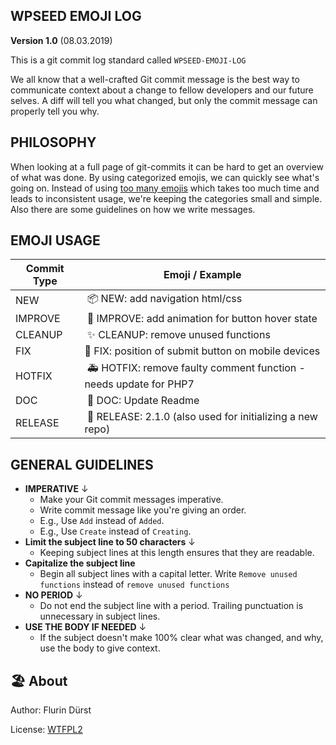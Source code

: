 ## WPSEED EMOJI LOG
**Version 1.0** (08.03.2019)

This is a git commit log standard called `WPSEED-EMOJI-LOG`

We all know that a well-crafted Git commit message is the best way to communicate context about a change to fellow developers and our future selves. A diff will tell you what changed, but only the commit message can properly tell you why.

## PHILOSOPHY
When looking at a full page of git-commits it can be hard to get an overview of what was done. By using categorized emojis, we can quickly see what's going on. Instead of using [too many emojis](https://gitmoji.carloscuesta.me/) which takes too much time and leads to inconsistent usage, we're keeping the categories small and simple. Also there are some guidelines on how we write messages.

## EMOJI USAGE

Commit Type | Emoji / Example
----------  | --------------
NEW | 📦  NEW: add navigation html/css
IMPROVE | 💎  IMPROVE: add animation for button hover state
CLEANUP | ✨ CLEANUP: remove unused functions
FIX | 🐛 FIX: position of submit button on mobile devices
HOTFIX | 🚑 HOTFIX: remove faulty comment function - needs update for PHP7
DOC | 📖 DOC: Update Readme
RELEASE | 🚀 RELEASE: 2.1.0 (also used for initializing a new repo)

## GENERAL GUIDELINES
* **IMPERATIVE** ↓
  - Make your Git commit messages imperative.
  - Write commit message like you're giving an order.
  - E.g., Use `Add` instead of `Added`.
  - E.g., Use `Create` instead of `Creating`.
* **Limit the subject line to 50 characters** ↓
  - Keeping subject lines at this length ensures that they are readable.
* **Capitalize the subject line**
  - Begin all subject lines with a capital letter. Write `Remove unused functions` instead of `remove unused functions`
* **NO PERIOD** ↓
  - Do not end the subject line with a period. Trailing punctuation is unnecessary in subject lines.
* **USE THE BODY IF NEEDED** ↓
  - If the subject doesn't make 100% clear what was changed, and why, use the body to give context.

## 🏖 About
Author: Flurin Dürst

License: [WTFPL2](https://en.wikipedia.org/wiki/WTFPL)
